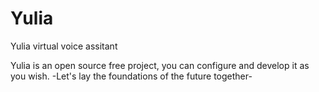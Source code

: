# Yulia
Yulia virtual voice assitant

Yulia is an open source free project, you can configure and develop it as you wish.
-Let's lay the foundations of the future together-

